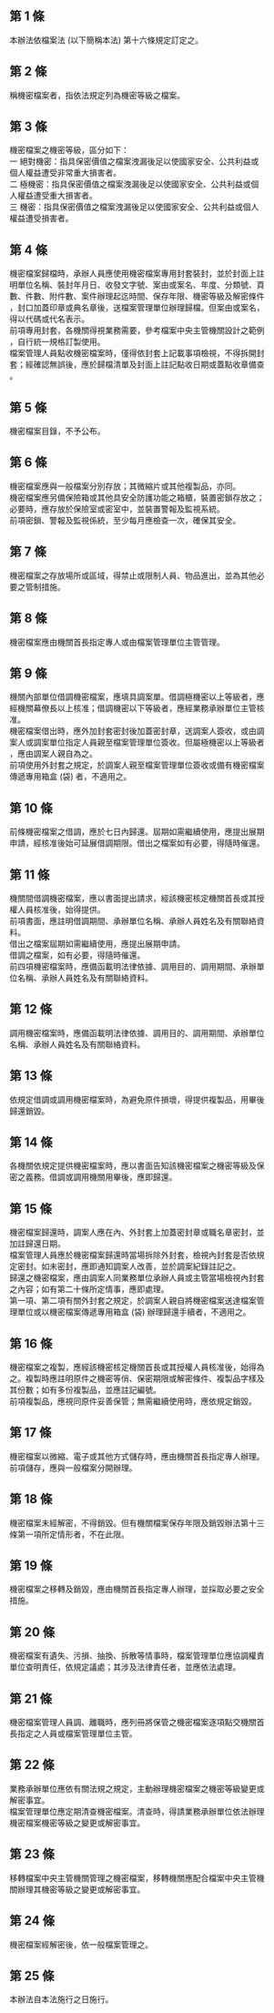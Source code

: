 第 1 條
-------
本辦法依檔案法 (以下簡稱本法) 第十六條規定訂定之。

第 2 條
-------
稱機密檔案者，指依法規定列為機密等級之檔案。

第 3 條
-------
機密檔案之機密等級，區分如下：  
一  絕對機密：指具保密價值之檔案洩漏後足以使國家安全、公共利益或  
    個人權益遭受非常重大損害者。  
二  極機密：指具保密價值之檔案洩漏後足以使國家安全、公共利益或個  
    人權益遭受重大損害者。  
三  機密：指具保密價值之檔案洩漏後足以使國家安全、公共利益或個人  
    權益遭受損害者。

第 4 條
-------
機密檔案歸檔時，承辦人員應使用機密檔案專用封套裝封，並於封面上註  
明單位名稱、裝封年月日、收發文字號、案由或案名、年度、分類號、頁  
數、件數、附件數、案件辦理起迄時間、保存年限、機密等級及解密條件  
，封口加蓋印章或典名章後，送檔案管理單位辦理歸檔。但案由或案名，  
得以代碼或代名表示。  
前項專用封套，各機關得視業務需要，參考檔案中央主管機關設計之範例  
，自行統一規格訂製使用。  
檔案管理人員點收機密檔案時，僅得依封套上記載事項檢視，不得拆開封  
套；經確認無誤後，應於歸檔清單及封面上註記點收日期或蓋點收章備查  
。

第 5 條
-------
機密檔案目錄，不予公布。

第 6 條
-------
機密檔案應與一般檔案分別存放；其微縮片或其他複製品，亦同。  
機密檔案應另備保險箱或其他具安全防護功能之箱櫃，裝置密鎖存放之；  
必要時，應存放於保險室或密室中，並裝置警報及監視系統。  
前項密鎖、警報及監視係統，至少每月應檢查一次，確保其安全。

第 7 條
-------
機密檔案之存放場所或區域，得禁止或限制人員、物品進出，並為其他必  
要之管制措施。

第 8 條
-------
機密檔案應由機關首長指定專人或由檔案管理單位主管管理。

第 9 條
-------
機關內部單位借調機密檔案，應填具調案單。借調極機密以上等級者，應  
經機關幕僚長以上核准；借調機密以下等級者，應經業務承辦單位主管核  
准。  
機密檔案借出時，應外加封套密封後加蓋密封章，送調案人簽收，或由調  
案人或調案單位指定人員親至檔案管理單位簽收。但屬極機密以上等級者  
，應由調案人親自為之。  
前項使用外封套之規定，於調案人親至檔案管理單位簽收或備有機密檔案  
傳遞專用箱盒 (袋) 者，不適用之。

第 10 條
--------
前條機密檔案之借調，應於七日內歸還。屆期如需繼續使用，應提出展期  
申請，經核准後始可延展借調期限。借出之檔案如有必要，得隨時催還。

第 11 條
--------
機關間借調機密檔案，應以書面提出請求，經該機密核定機關首長或其授  
權人員核准後，始得提供。  
前項書面，應註明借調期間、承辦單位名稱、承辦人員姓名及有關聯絡資  
料。  
借出之檔案屆期如需繼續使用，應提出展期申請。  
借調之檔案，如有必要，得隨時催還。  
前四項機密檔案時，應備函載明法律依據、調用目的、調用期間、承辦單  
位名稱、承辦人員姓名及有關聯絡資料。

第 12 條
--------
調用機密檔案時，應備函載明法律依據、調用目的、調用期間、承辦單位  
名稱、承辦人員姓名及有關聯絡資料。

第 13 條
--------
依規定借調或調用機密檔案時，為避免原件損壞，得提供複製品，用畢後  
歸還銷毀。

第 14 條
--------
各機關依規定提供機密檔案時，應以書面告知該機密檔案之機密等級及保  
密之義務。借調或調用機關用畢後，應即歸還。

第 15 條
--------
機密檔案歸還時，調案人應在內、外封套上加蓋密封章或職名章密封，並  
加註歸還日期。  
檔案管理人員應於機密檔案歸還時當場拆除外封套，檢視內封套是否依規  
定密封。如未密封，應即通知調案人改善，並於調案紀錄註記之。  
歸還之機密檔案，應由調案人同業務單位承辦人員或主管當場檢視內封套  
之內容；如有第二十條所定情事，應即處理。  
第一項、第二項有關外封套之規定，於調案人親自將機密檔案送達檔案管  
理單位或以機密檔案傳遞專用箱盒 (袋) 辦理歸還手續者，不適用之。

第 16 條
--------
機密檔案之複製，應經該機密核定機關首長或其授權人員核准後，始得為  
之。複製時應註明原件之機密等俏、保密期限或解密條件、複製品字樣及  
其份數；如有多份複製品，並應註記編號。  
前項複製品，應視同原件妥善保管；無需繼續使用時，應依規定銷毀。

第 17 條
--------
機密檔案以微縮、電子或其他方式儲存時，應由機關首長指定專人辦理。  
前項儲存，應與一般檔案分開辦理。

第 18 條
--------
機密檔案未經解密，不得銷毀。但有機關檔案保存年限及銷毀辦法第十三  
條第一項所定情形者，不在此限。

第 19 條
--------
機密檔案之移轉及銷毀，應由機關首長指定專人辦理，並採取必要之安全  
措施。

第 20 條
--------
機密檔案有遺失、污損、抽換、拆散等情事時，檔案管理單位應協調權責  
單位查明責任，依規定議處；其涉及法律責任者，並應依法處理。

第 21 條
--------
機密檔案管理人員調、離職時，應列冊將保管之機密檔案逐項點交機關首  
長指定之人員或檔案管理單位主管。

第 22 條
--------
業務承辦單位應依有關法規之規定，主動辦理機密檔案之機密等級變更或  
解密事宜。  
檔案管理單位應定期清查機密檔案。清查時，得請業務承辦單位依法辦理  
機密檔案機密等級之變更或解密事宜。

第 23 條
--------
移轉檔案中央主管機關管理之機密檔案，移轉機關應配合檔案中央主管機  
關辦理其機密等級之變更或解密事宜。

第 24 條
--------
機密檔案經解密後，依一般檔案管理之。

第 25 條
--------
本辦法自本法施行之日施行。

